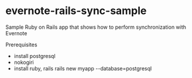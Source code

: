 # evernote-rails-sync-sample
Sample Ruby on Rails app that shows how to perform synchronization with Evernote

Prerequisites
- install postgresql
- nokogiri
- install ruby, rails
rails new myapp --database=postgresql
